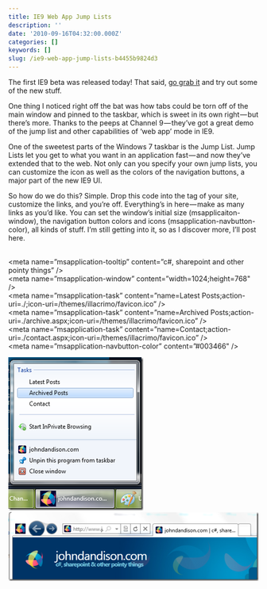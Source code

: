 ```yaml
---
title: IE9 Web App Jump Lists
description: ''
date: '2010-09-16T04:32:00.000Z'
categories: []
keywords: []
slug: /ie9-web-app-jump-lists-b4455b9824d3
---
```


The first IE9 beta was released today! That said, [go grab it](http://www.microsoft.com/ie) and try out some of the new stuff.

One thing I noticed right off the bat was how tabs could be torn off of the main window and pinned to the taskbar, which is sweet in its own right — but there’s more. Thanks to the peeps at Channel 9 — they’ve got a great demo of the jump list and other capabilities of ‘web app’ mode in IE9.

One of the sweetest parts of the Windows 7 taskbar is the Jump List. Jump Lists let you get to what you want in an application fast — and now they’ve extended that to the web. Not only can you specify your own jump lists, you can customize the icon as well as the colors of the navigation buttons, a major part of the new IE9 UI.

So how do we do this? Simple. Drop this code into the tag of your site, customize the links, and you’re off. Everything’s in here — make as many links as you’d like. You can set the window’s initial size (msapplicaiton-window), the navigation button colors and icons (msapplication-navbutton-color), all kinds of stuff. I’m still getting into it, so as I discover more, I’ll post here.

<meta name=”application-name” content=”johndandison.com” />   
<meta name=”msapplication-tooltip” content=”c#, sharepoint and other pointy things” />   
<meta name=”msapplication-window” content=”width=1024;height=768" />   
<meta name=”msapplication-task” content=”name=Latest Posts;action-uri=./;icon-uri=/themes/illacrimo/favicon.ico” />   
<meta name=”msapplication-task” content=”name=Archived Posts;action-uri=./archive.aspx;icon-uri=/themes/illacrimo/favicon.ico” />   
<meta name=”msapplication-task” content=”name=Contact;action-uri=./contact.aspx;icon-uri=/themes/illacrimo/favicon.ico” />   
<meta name=”msapplication-navbutton-color” content=”#003466" />   
<meta name=”msapplication-starturl” content=”./” />

![image](/img/0_QlnKMmNQNwtU2O1w.png)
![image](/img/0_m9XjyLHdPM32bQ7H.png)